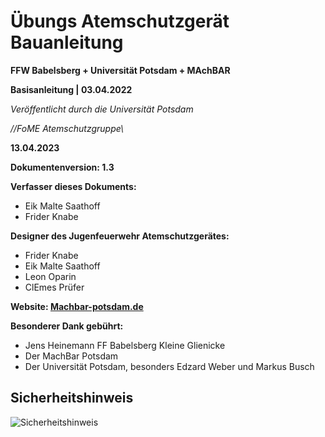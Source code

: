 # Übungs Atemschutzgerät Bauanleitung

**FFW Babelsberg + Universität Potsdam + MAchBAR**

**Basisanleitung | 03.04.2022**

*Veröffentlicht durch die Universität Potsdam*

*//FoME Atemschutzgruppe\\*

**13.04.2023**

**Dokumentenversion: 1.3**

**Verfasser dieses Dokuments:**

- Eik Malte Saathoff
- Frider Knabe

**Designer des Jugenfeuerwehr Atemschutzgerätes:**

- Frider Knabe
- Eik Malte Saathoff
- Leon Oparin
- ClEmes Prüfer

**Website: [Machbar-potsdam.de](https://Machbar-potsdam.de)**

**Besonderer Dank gebührt:**

- Jens Heinemann FF Babelsberg Kleine Glienicke
- Der MachBar Potsdam
- Der Universität Potsdam, besonders Edzard Weber und Markus Busch

## Sicherheitshinweis

![Sicherheitshinweis](Atemschutzgerät%20Bauplan%20Last-Dateien/image002.png)
